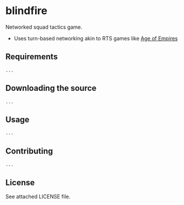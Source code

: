 blindfire
=================================
Networked squad tactics game.

* Uses turn-based networking akin to RTS games like [Age of Empires](http://www.gamasutra.com/view/feature/131503/1500_archers_on_a_288_network_.php)

Requirements
------------

	...

Downloading the source
------------

	...

Usage
------------

	...


Contributing
------------
	
	...

License
------------
See attached LICENSE file.
